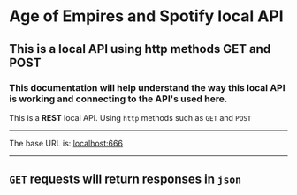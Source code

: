 # Age of Empires and Spotify local API
## This is a local API using http methods GET and POST

### This documentation will help understand the way this local API is working and connecting to the API's used here.


This is a **REST** local API. Using `http` methods such as `GET` and `POST`


***

The base URL is: <localhost:666>

***

## `GET` requests will return responses in `json`



